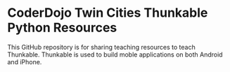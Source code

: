 # CoderDojo Twin Cities Thunkable Python Resources
This GitHub repository is for sharing teaching resources to teach Thunkable.
Thunkable is used to build moble applications on both Android and iPhone.